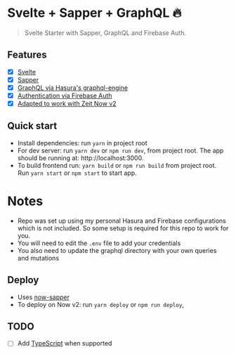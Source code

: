 # Svelte + Sapper + GraphQL 🔥

> Svelte Starter with Sapper, GraphQL and Firebase Auth.

## Features

- [x] [Svelte](https://svelte.dev/)
- [x] [Sapper](https://sapper.svelte.dev/)
- [x] [GraphQL via Hasura's graphql-engine](https://github.com/hasura/graphql-engine/)
- [x] [Authentication via Firebase Auth](https://firebase.google.com/products/auth/)
- [x] [Adapted to work with Zeit Now v2](https://zeit.co/docs/v2/getting-started/introduction-to-now/)

## Quick start

- Install dependencies: run `yarn` in project root
- For dev server: run `yarn dev` or `npm run dev`, from project root. The app should be running at: http://localhost:3000.
- To build frontend run: `yarn build` or `npm run build` from project root. Run `yarn start` or `npm start` to start app.

# Notes

- Repo was set up using my personal Hasura and Firebase configurations which is not included. So some setup is required for this repo to work for you.
- You will need to edit the `.env` file to add your credentials
- You also need to update the graphql directory with your own queries and mutations

## Deploy

- Uses [now-sapper](https://github.com/thgh/now-sapper)
- To deploy on Now v2: run `yarn deploy` or `npm run deploy`,

## TODO

- [ ] Add [TypeScript](https://github.com/Microsoft/TypeScript) when supported
